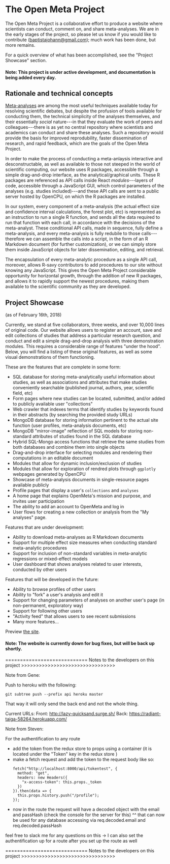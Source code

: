 # The Open Meta Project

The Open Meta Project is a collaborative effort to produce a website where scientists can conduct, comment on, and share meta-analyses. We are in the early stages of the project, so please let us know if you would like to contribute (baptistajohann@gmail.com); much work has been done, but more remains.

For a quick overview of what has been accomplished, see the "Project Showcase" section.

#### Note: This project is under active development, and documentation is being added every day.

## Rationale and technical concepts

[Meta-analyses](https://en.wikipedia.org/wiki/Meta-analysis) are among the most useful techniques available today for resolving scientific debates, but despite the profusion of tools available for conducting them, the technical simplicity of the analyses themselves, and their essentially *social* nature---in that they evaluate the work of peers and colleagues---there is as yet no central repository where scientists and academics can conduct and share these analyses. Such a repository would provide the basis for improved reprodubility, faster dissemination of research, and rapid feedback, which are the goals of the Open Meta Project.

In order to make the process of conducting a meta-anlaysis interactive and desconstructable, as well as available to those not steeped in the world of scientific computing, our website uses R packages, accessible through a simple drag-and-drop interface, as the analytical/graphical units. These R packages are referenced as API calls inside React *modules*---layers of code, accessible through a JavaScript GUI, which control parameters of the analyses (e.g. studies included)---and these API calls are sent to a public server hosted by OpenCPU, on which the R packages are installed. 

In our system, every component of a meta-analysis (the actual effect size and confidence interval calculations, the forest plot, etc) is represented as an instruction to run a single R function, and sends all the data required to run that function with each call, in accordance with the decisions of the meta-analyst. These conditional API calls, made in sequence, fully define a meta-analysis, and every meta-analysis is fully redubile to those calls---therefore we can assemble the calls into a script, in the form of an R Markdown document (for further customization), or we can simply store them inside JavaScript objects for later dissemination, editing, and retrieval. 

The encapsulation of every meta-analytic procedure as a single API call, moreover, allows R-savy contributors to add procedures to our site without knowing any JavaScript. This gives the Open Meta Project considerable opportunity for horizontal growth, through the addition of new R packages, and allows it to rapidly support the newest procedures, making them available to the scientific community as they are developed.

## Project Showcase
(as of February 16th, 2018)

Currently, we stand at five collaborators, three weeks, and over 10,000 lines of original code. Our website allows users to register an account, save and edit collections of studies that address a particular research question, and conduct and edit a simple drag-and-drop analysis with three demonstration modules. This requires a considerable range of features "under the hood". Below, you will find a listing of these original features, as well as some visual demonstrations of them functioning.

These are the features that are complete in some form:

* SQL database for storing meta-analytically useful information about studies, as well as associations and attributes that make studies conveniently searchable (published journal, authors, year, scientific field, etc)
* Form pages where new studies can be located, submitted, and/or added to publicly available user "collections"
* Web crawler that indexes terms that identify studies by keywords found in their abstracts (by searching the provided study URLs)
* MongoDB database for storing information pertinent to the actual site function (user profiles, meta-analysis documents, etc)
* MongoDB "mirror-image" reflection of SQL models for storing non-standard attributes of studies found in the SQL database
* Hybrid SQL-Mongo access functions that retrieve the same studies from both databases and combine them into single objects
* Drag-and-drop interface for selecting modules and rendering their computations in an editable document
* Modules that allow for dynamic inclusion/exclusion of studies
* Modules that allow for exploration of rendred plots through `ggplotly` webpages generated by OpenCPU
* Showcase of meta-analysis documents in single-resource pages available publicly
* Profile pages that display a user's `collections` and `analyses`
* A home page that explains OpenMeta's mission and purpose, and invites user participation
* The ability to add an account to OpenMeta and log in
* User flows for creating a new collection or analysis from the "My analyses" page.

Features that are under development:

* Ability to download meta-analyses as R Markdown documents
* Support for multiple effect size measures when conducting standard meta-analytic procedures
* Support for inclusion of non-standard variables in meta-analytic regressions or mixed-effect models
* User dashboard that shows analyses related to user interests, conducted by other users

Features that will be developed in the future:

* Ability to browse profiles of other users
* Ability to "fork" a user's analysis and edit it
* Support for changing parameters of analyses on another user's page (in non-permanent, exploratory way)
* Support for following other users
* "Activity feed" that allows users to see recent submissions
* Many more features...

Preview [the site](https://www.openmeta.surge.sh).

#### Note: The website is currently down for bug fixes, but will be back up shortly.

============================ Notes to the developers on this project >>>>>>>>>>>>>>>>>>>>>>>>>>>>>>>>

Note from Gene:

Push to heroku with the following:

    git subtree push --prefix api heroku master

That way it will only send the back end and not the whole thing.

Current URLs:
Front: http://lazy-quicksand.surge.sh/
Back: https://radiant-taiga-58264.herokuapp.com/

Note from Steven:

For the authentification to any route
  - add the token from the redux store to props using a container (it is located under the "Token" key in the redux store )
  - make a fetch request and add the token to the request body like so:
    ```
    fetch("http://localhost:8000/api/tokentest", {
      method: "get",
      headers: new Headers({
        "x-access-token": this.props._token
      })
    }).then(data => {
      this.props.history.push("/profile");
    });
    ```
  - now in the route the request will have a decoded object with the email and passHash (check the console for the server for this)
  ^^ that can now be used for any database accessing via req.decoded.email and req.decoded.passHash

  feel free to slack me for any questions on this -> I can also set the authentification up for a route after you set up the route as well
  
============================ Notes to the developers on this project >>>>>>>>>>>>>>>>>>>>>>>>>>>>>>>>
